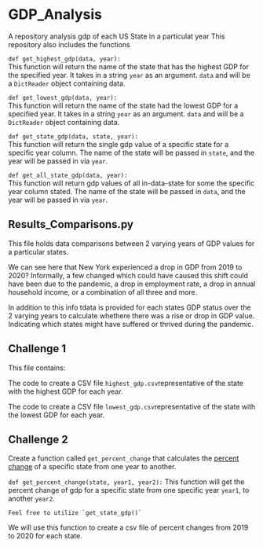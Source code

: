 # GDP_Analysis

A repository analysis gdp of each US State in a particulat year
This repository also includes the functions


`def get_highest_gdp(data, year):`  
  This function will return the name of the state that has the highest GDP for the specified year. It takes in a string `year` as an argument. `data` and will be a `DictReader` object containing data.  

`def get_lowest_gdp(data, year):`  
  This function will return the name of the state had the lowest GDP for a specified year. It takes in a string `year` as an argument. `data` and will be a `DictReader` object containing data.  

`def get_state_gdp(data, state, year):`  
  This function will return the single gdp value of a specific state for a specific year column. The name of the state will be passed in `state`, and the year will be passed in via `year`.

`def get_all_state_gdp(data, year):`  
  This function will return gdp values of all in-data-state for some the specific year column stated. The name of the state will be passed in `data`, and the year will be passed in via `year`.


## Results_Comparisons.py

This file holds data comparisons between 2 varying years of GDP values for a particular states.

We can see here that New York experienced a drop in GDP from 2019 to 2020? Informally, a few changed which could have caused this shift could have been due to the pandemic, a drop in employment rate, a drop in annual household income, or a combination of all three and more.

In addition to this info tdata is provided for each states GDP status over the 2 varying years to calculate whethere there was a rise or drop in GDP value. Indicating which states might have suffered or thrived during the pandemic.


## Challenge 1

This file contains:

The code to create a CSV file `highest_gdp.csv`representative of the state with the highest GDP for each year.

The code to create a CSV file `lowest_gdp.csv`representative of the state with the lowest GDP for each year.


## Challenge 2
Create a function called `get_percent_change` that calculates the [percent change](https://www.investopedia.com/terms/p/percentage-change.asp) of a specific state from one year to another. 

`def get_percent_change(state, year1, year2):`
    This function will get the percent change of gdp for a specific state from one specific year `year1`, to another `year2`.

    Feel free to utilize `get_state_gdp()`

We will use this function to create a csv file of percent changes from 2019 to 2020 for each state.
  
  

